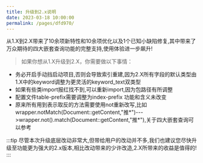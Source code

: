 ```yaml
---
title: 升级到2.x说明
date: 2023-03-18 10:00:00
permalink: /pages/dfd970/
---
```

从1.X到2.X带来了10余项新特性和10余项优化以及1个已知小缺陷修复,其中带来了万众期待的四大嵌套查询功能的完整支持,使用体验进一步飙升!

> 如果你想从1.X升级到2.X，你需要做以下事情：

* 务必开启手动挡启动项目,否则会导致索引重建,因为2.X所有字段的默认类型由1.X中的keyword调整为更灵活的keyword_text双类型
* 如果有些类import报红找不到,可以重新import,因为包路径有所调整
* 配置文件table-prefix需要调整为index-prefix 功能和含义未改变
* 原来所有用到表示取反的方法需要使用not重新改写,比如wrapper.notMatch(Document::getContent,"推*")--->wrapper.not().match(Document::getContent,"推*"),关于四大嵌套查询可以参考

:::tip
尽管本次升级底层改动非常大,但带给用户的改动并不多,我们也建议您尽快升级至功能更为强大的2.x版本,相比改动带来的少许改造,2.X所带来的收益是值得的!
:::